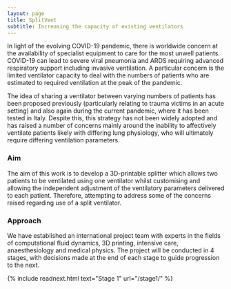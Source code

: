 ```yaml
---
layout: page
title: SplitVent
subtitle: Increasing the capacity of existing ventilators
---
```


In light of the evolving COVID-19 pandemic, there is worldwide concern at the availability of specialist equipment to care for the most unwell patients. COVID-19 can lead to severe viral pneumonia and ARDS requiring advanced respiratory support including invasive ventilation.
A particular concern is the limited ventilator capacity to deal with the numbers of patients who are estimated to required ventilation at the peak of the pandemic.

The idea of sharing a ventilator between varying numbers of patients has been proposed previously (particularly relating to trauma victims in an acute setting) and also again during the current pandemic, where it has been tested in Italy. Despite this, this strategy has not been widely adopted and has raised a number of concerns mainly around the inability to affectively ventilate patients likely with differing lung physiology, who will ultimately require differing ventilation parameters. 

### Aim

The aim of this work is to develop a 3D-printable splitter which allows two patients to be ventilated using one ventilator whilst customising and allowing the independent adjustment of the ventilatory parameters delivered to each patient. Therefore, attempting to address some of the concerns raised regarding use of a split ventilator.

### Approach

We have established an international project team with experts in the fields of computational fluid dynamics, 3D printing, intensive care, anaesthesiology and medical physics. The project will be conducted in 4 stages, with decisions made at the end of each stage to guide progression to the next.

{% include readnext.html text="Stage 1" url="/stage1/" %}


